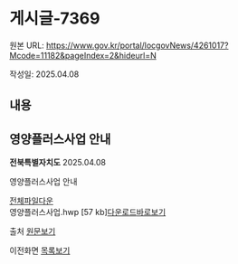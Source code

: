 # 게시글-7369

원본 URL: https://www.gov.kr/portal/locgovNews/4261017?Mcode=11182&pageIndex=2&hideurl=N

작성일: 2025.04.08

## 내용

## 영양플러스사업 안내

**전북특별자치도** 2025.04.08

영양플러스사업 안내  
  
[전체파일다운](https://www.jeonbuk.go.kr/board/downloadAll.jeonbuk?boardId=BBS_0000005&dataSid=606996)  
영양플러스사업.hwp [57 kb][다운로드](https://www.jeonbuk.go.kr/board/download.jeonbuk?boardId=BBS_0000005&menuCd=DOM_000000102001001000&orderBy=REGISTER_DATE:DESC&paging=ok&startPage=1&dataSid=606996&command=update&fileSid=366190 "영양플러스사업.hwp")[바로보기](https://www.jeonbuk.go.kr/board/SynapViewer.jeonbuk?boardId=BBS_0000005&menuCd=DOM_000000102001001000&orderBy=REGISTER_DATE:DESC&paging=ok&startPage=1&dataSid=606996&command=update&fileSid=366190 "영양플러스사업.hwp 전용뷰어 새창으로 열립니다. ")  


출처 [원문보기](https://www.jeonbuk.go.kr/board/view.jeonbuk?boardId=BBS_0000005&menuCd=DOM_000000102001001000&orderBy=REGISTER_DATE:DESC&paging=ok&startPage=1&dataSid=606996 "새창열림")

이전화면 [목록보기](javascript:fn_ntadmList\(\))
